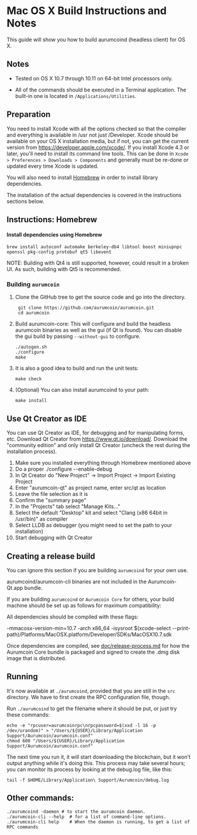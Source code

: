 Mac OS X Build Instructions and Notes
====================================
This guide will show you how to build aurumcoind (headless client) for OS X.

Notes
-----

* Tested on OS X 10.7 through 10.11 on 64-bit Intel processors only.

* All of the commands should be executed in a Terminal application. The
built-in one is located in `/Applications/Utilities`.

Preparation
-----------

You need to install Xcode with all the options checked so that the compiler
and everything is available in /usr not just /Developer. Xcode should be
available on your OS X installation media, but if not, you can get the
current version from https://developer.apple.com/xcode/. If you install
Xcode 4.3 or later, you'll need to install its command line tools. This can
be done in `Xcode > Preferences > Downloads > Components` and generally must
be re-done or updated every time Xcode is updated.

You will also need to install [Homebrew](http://brew.sh) in order to install library
dependencies.

The installation of the actual dependencies is covered in the instructions
sections below.

Instructions: Homebrew
----------------------

#### Install dependencies using Homebrew

    brew install autoconf automake berkeley-db4 libtool boost miniupnpc openssl pkg-config protobuf qt5 libevent

NOTE: Building with Qt4 is still supported, however, could result in a broken UI. As such, building with Qt5 is recommended.

### Building `aurumcoin`

1. Clone the GitHub tree to get the source code and go into the directory.

        git clone https://github.com/aurumcoin/aurumcoin.git
        cd aurumcoin

2.  Build aurumcoin-core:
    This will configure and build the headless aurumcoin binaries as well as the gui (if Qt is found).
    You can disable the gui build by passing `--without-gui` to configure.

        ./autogen.sh
        ./configure
        make

3.  It is also a good idea to build and run the unit tests:

        make check

4.  (Optional) You can also install aurumcoind to your path:

        make install

Use Qt Creator as IDE
------------------------
You can use Qt Creator as IDE, for debugging and for manipulating forms, etc.
Download Qt Creator from https://www.qt.io/download/. Download the "community edition" and only install Qt Creator (uncheck the rest during the installation process).

1. Make sure you installed everything through Homebrew mentioned above
2. Do a proper ./configure --enable-debug
3. In Qt Creator do "New Project" -> Import Project -> Import Existing Project
4. Enter "aurumcoin-qt" as project name, enter src/qt as location
5. Leave the file selection as it is
6. Confirm the "summary page"
7. In the "Projects" tab select "Manage Kits..."
8. Select the default "Desktop" kit and select "Clang (x86 64bit in /usr/bin)" as compiler
9. Select LLDB as debugger (you might need to set the path to your installation)
10. Start debugging with Qt Creator

Creating a release build
------------------------
You can ignore this section if you are building `aurumcoind` for your own use.

aurumcoind/aurumcoin-cli binaries are not included in the Aurumcoin-Qt.app bundle.

If you are building `aurumcoind` or `Aurumcoin Core` for others, your build machine should be set up
as follows for maximum compatibility:

All dependencies should be compiled with these flags:

 -mmacosx-version-min=10.7
 -arch x86_64
 -isysroot $(xcode-select --print-path)/Platforms/MacOSX.platform/Developer/SDKs/MacOSX10.7.sdk

Once dependencies are compiled, see [doc/release-process.md](release-process.md) for how the Aurumcoin Core
bundle is packaged and signed to create the .dmg disk image that is distributed.

Running
-------

It's now available at `./aurumcoind`, provided that you are still in the `src`
directory. We have to first create the RPC configuration file, though.

Run `./aurumcoind` to get the filename where it should be put, or just try these
commands:

    echo -e "rpcuser=aurumcoinrpc\nrpcpassword=$(xxd -l 16 -p /dev/urandom)" > "/Users/${USER}/Library/Application Support/Aurumcoin/aurumcoin.conf"
    chmod 600 "/Users/${USER}/Library/Application Support/Aurumcoin/aurumcoin.conf"

The next time you run it, it will start downloading the blockchain, but it won't
output anything while it's doing this. This process may take several hours;
you can monitor its process by looking at the debug.log file, like this:

    tail -f $HOME/Library/Application\ Support/Aurumcoin/debug.log

Other commands:
-------

    ./aurumcoind -daemon # to start the aurumcoin daemon.
    ./aurumcoin-cli --help  # for a list of command-line options.
    ./aurumcoin-cli help    # When the daemon is running, to get a list of RPC commands
